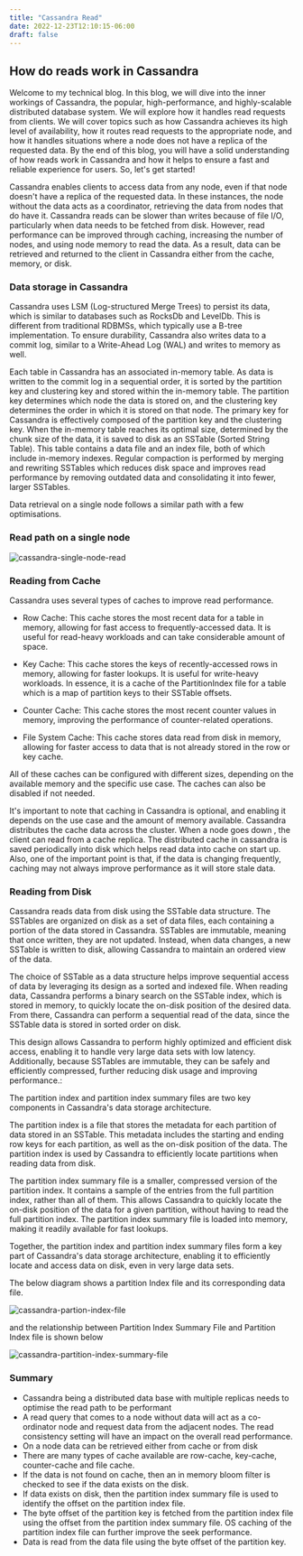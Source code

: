 ```yaml
---
title: "Cassandra Read"
date: 2022-12-23T12:10:15-06:00
draft: false
---
```

## How do reads work in Cassandra

Welcome to my technical blog. In this blog, we will dive into the inner workings of Cassandra, the popular, high-performance, and highly-scalable distributed database system. We will explore how it handles read requests from clients. We will cover topics such as how Cassandra achieves its high level of availability, how it routes read requests to the appropriate node, and how it handles situations where a node does not have a replica of the requested data. By the end of this blog, you will have a solid understanding of how reads work in Cassandra and how it helps to ensure a fast and reliable experience for users. So, let's get started!

Cassandra enables clients to access data from any node, even if that node doesn't have a replica of the requested data. In these instances, the node without the data acts as a coordinator, retrieving the data from nodes that do have it. Cassandra reads can be slower than writes because of file I/O, particularly when data needs to be fetched from disk. However, read performance can be improved through caching, increasing the number of nodes, and using node memory to read the data. As a result, data can be retrieved and returned to the client in Cassandra either from the cache, memory, or disk.

### Data storage in Cassandra

Cassandra uses LSM (Log-structured Merge Trees) to persist its data, which is similar to databases such as RocksDb and LevelDb. This is different from traditional RDBMSs, which typically use a B-tree implementation. To ensure durability, Cassandra also writes data to a commit log, similar to a Write-Ahead Log (WAL) and writes to memory as well.

Each table in Cassandra has an associated in-memory table. As data is written to the commit log in a sequential order, it is sorted by the partition key and clustering key and stored within the in-memory table. The partition key determines which node the data is stored on, and the clustering key determines the order in which it is stored on that node. The primary key for Cassandra is effectively composed of the partition key and the clustering key. When the in-memory table reaches its optimal size, determined by the chunk size of the data, it is saved to disk as an SSTable (Sorted String Table). This table contains a data file and an index file, both of which include in-memory indexes. Regular compaction is performed by merging and rewriting SSTables which reduces disk space and improves read performance by removing outdated data and consolidating it into fewer, larger SSTables. 

Data retrieval on a single node follows a similar path with a few optimisations.

### Read path on a single node

![cassandra-single-node-read](https://imgur.com/pJWms3I.png)

### Reading from Cache

Cassandra uses several types of caches to improve read performance.

* Row Cache: This cache stores the most recent data for a table in memory, allowing for fast access to frequently-accessed data. It is useful for read-heavy workloads and can take considerable amount of space. 

* Key Cache: This cache stores the keys of recently-accessed rows in memory, allowing for faster lookups. It is useful for write-heavy workloads. In essence, it is a cache of the PartitionIndex file for a table which is a map of partition keys to their SSTable offsets.

* Counter Cache: This cache stores the most recent counter values in memory, improving the performance of counter-related operations.

* File System Cache: This cache stores data read from disk in memory, allowing for faster access to data that is not already stored in the row or key cache.

All of these caches can be configured with different sizes, depending on the available memory and the specific use case. The caches can also be disabled if not needed.

It's important to note that caching in Cassandra is optional, and enabling it depends on the use case and the amount of memory available. Cassandra distributes the cache data across the cluster. When a node goes down , the client can read from a cache replica. The distributed cache in cassandra is saved periodically into disk which helps read data into cache on start up.  Also, one of the important point is that, if the data is changing frequently, caching may not always improve performance as it will store stale data.

### Reading from Disk

Cassandra reads data from disk using the SSTable data structure. The SSTables are organized on disk as a set of data files, each containing a portion of the data stored in Cassandra. SSTables are immutable, meaning that once written, they are not updated. Instead, when data changes, a new SSTable is written to disk, allowing Cassandra to maintain an ordered view of the data.

The choice of SSTable as a data structure helps improve sequential access of data by leveraging its design as a sorted and indexed file. When reading data, Cassandra performs a binary search on the SSTable index, which is stored in memory, to quickly locate the on-disk position of the desired data. From there, Cassandra can perform a sequential read of the data, since the SSTable data is stored in sorted order on disk.

This design allows Cassandra to perform highly optimized and efficient disk access, enabling it to handle very large data sets with low latency. Additionally, because SSTables are immutable, they can be safely and efficiently compressed, further reducing disk usage and improving performance.:

The partition index and partition index summary files are two key components in Cassandra's data storage architecture.

The partition index is a file that stores the metadata for each partition of data stored in an SSTable. This metadata includes the starting and ending row keys for each partition, as well as the on-disk position of the data. The partition index is used by Cassandra to efficiently locate partitions when reading data from disk.

The partition index summary file is a smaller, compressed version of the partition index. It contains a sample of the entries from the full partition index, rather than all of them. This allows Cassandra to quickly locate the on-disk position of the data for a given partition, without having to read the full partition index. The partition index summary file is loaded into memory, making it readily available for fast lookups.

Together, the partition index and partition index summary files form a key part of Cassandra's data storage architecture, enabling it to efficiently locate and access data on disk, even in very large data sets.

The below diagram shows a partition Index file and its corresponding data file.

![cassandra-partion-index-file](https://i.imgur.com/OvJlmoz.png)

and the relationship between Partition Index Summary File and Partition Index file is shown below

![cassandra-partition-index-summary-file](https://i.imgur.com/SQDtdbv.png)

### Summary

* Cassandra being a distributed data base with multiple replicas needs to optimise the read path to be performant
* A read query that comes to a node without data will act as a co-ordinator node and request data from the adjacent nodes. The read consistency setting will have an impact on the overall read performance.
* On a node data can be retrieved either from cache or from disk
* There are many types of cache available are row-cache, key-cache, counter-cache and file cache.
* If the data is not found on cache, then an in memory bloom filter is checked to see if the data exists on the disk.
* If data exists on disk, then the partition index summary file is used to identify the offset on the partition index file.
* The byte offset of the partition key is fetched from the partition index file using the offset from the partition index summary file. OS caching of the partition index file can further improve the seek performance.
* Data is read from the data file using the byte offset of the partition key.
